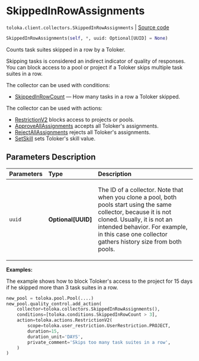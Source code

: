 # SkippedInRowAssignments
`toloka.client.collectors.SkippedInRowAssignments` | [Source code](https://github.com/Toloka/toloka-kit/blob/v1.1.1/src/client/collectors.py#L452)

```python
SkippedInRowAssignments(self, *, uuid: Optional[UUID] = None)
```

Counts task suites skipped in a row by a Toloker.


Skipping tasks is considered an indirect indicator of quality of responses. You can block access to a pool or project if a Toloker skips multiple task suites in a row.

The collector can be used with conditions:
* [SkippedInRowCount](toloka.client.conditions.SkippedInRowCount.md) — How many tasks in a row a Toloker skipped.

The collector can be used with actions:
* [RestrictionV2](toloka.client.actions.RestrictionV2.md) blocks access to projects or pools.
* [ApproveAllAssignments](toloka.client.actions.ApproveAllAssignments.md) accepts all Toloker's assignments.
* [RejectAllAssignments](toloka.client.actions.RejectAllAssignments.md) rejects all Toloker's assignments.
* [SetSkill](toloka.client.actions.SetSkill.md) sets Toloker's skill value.

## Parameters Description

| Parameters | Type | Description |
| :----------| :----| :-----------|
`uuid`|**Optional\[UUID\]**|<p>The ID of a collector. Note that when you clone a pool, both pools start using the same collector, because it is not cloned. Usually, it is not an intended behavior. For example, in this case one collector gathers history size from both pools.</p>

**Examples:**

The example shows how to block Toloker's access to the project for 15 days if he skipped more than 3 task suites in a row.

```python
new_pool = toloka.pool.Pool(....)
new_pool.quality_control.add_action(
    collector=toloka.collectors.SkippedInRowAssignments(),
    conditions=[toloka.conditions.SkippedInRowCount > 3],
    action=toloka.actions.RestrictionV2(
        scope=toloka.user_restriction.UserRestriction.PROJECT,
        duration=15,
        duration_unit='DAYS',
        private_comment='Skips too many task suites in a row',
    )
)
```
